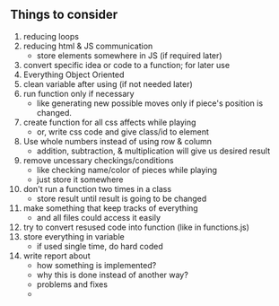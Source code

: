 ## Things to consider

1. reducing loops
2. reducing html & JS communication
    - store elements somewhere in JS (if required later)
3. convert specific idea or code to a function; for later use
4. Everything Object Oriented
5. clean variable after using (if not needed later)
6. run function only if necessary 
    - like generating new possible moves only if piece's position is changed.
7. create function for all css affects while playing
    - or, write css code and give class/id to element
8. Use whole numbers instead of using row & column
    - addition, subtraction, & multiplication will give us desired result
9. remove uncessary checkings/conditions
    - like checking name/color of pieces while playing 
    - just store it somewhere
10. don't run a function two times in a class
    - store result until result is going to be changed
11. make something that keep tracks of everything
    - and all files could access it easily
12. try to convert resused code into function (like in functions.js)
13. store everything in variable
    - if used single time, do hard coded
14. write report about 
    - how something is implemented?
    - why this is done instead of another way?
    - problems and fixes
    - 